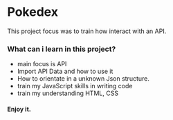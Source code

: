 <h1>Pokedex</h1>

This project focus was to train how interact with an API.

<h3>What can i learn in this project?</h3>

+ main focus is API
+ Import API Data and how to use it 
+ How to orientate in a unknown Json structure.
+ train my JavaScript skills in writing code
+ train my understanding HTML, CSS

<h4>Enjoy it.</h4>
